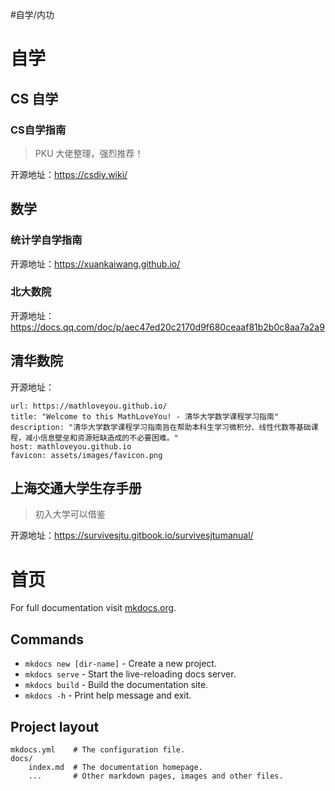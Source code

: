 #自学/内功

# 自学

## CS 自学

### CS自学指南

> PKU 大佬整理，强烈推荐！

开源地址：https://csdiy.wiki/

## 数学

### 统计学自学指南

开源地址：https://xuankaiwang.github.io/

### 北大数院

开源地址：https://docs.qq.com/doc/p/aec47ed20c2170d9f680ceaaf81b2b0c8aa7a2a9


## 清华数院

开源地址：
```cardlink
url: https://mathloveyou.github.io/
title: "Welcome to this MathLoveYou! - 清华大学数学课程学习指南"
description: "清华大学数学课程学习指南旨在帮助本科生学习微积分、线性代数等基础课程，减小信息壁垒和资源短缺造成的不必要困难。"
host: mathloveyou.github.io
favicon: assets/images/favicon.png
```



## 上海交通大学生存手册

> 初入大学可以借鉴

开源地址：https://survivesjtu.gitbook.io/survivesjtumanual/

# 首页

For full documentation visit [mkdocs.org](https://www.mkdocs.org).

## Commands

* `mkdocs new [dir-name]` - Create a new project.
* `mkdocs serve` - Start the live-reloading docs server.
* `mkdocs build` - Build the documentation site.
* `mkdocs -h` - Print help message and exit.

## Project layout

    mkdocs.yml    # The configuration file.
    docs/
        index.md  # The documentation homepage.
        ...       # Other markdown pages, images and other files.